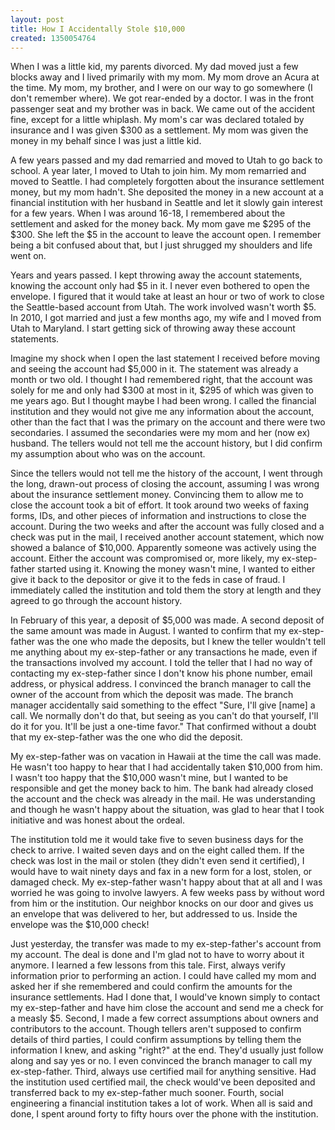 ```yaml
---
layout: post
title: How I Accidentally Stole $10,000
created: 1350054764
---
```

When I was a little kid, my parents divorced. My dad moved just a few blocks away and I lived primarily with my mom. My mom drove an Acura at the time. My mom, my brother, and I were on our way to go somewhere (I don't remember where). We got rear-ended by a doctor. I was in the front passenger seat and my brother was in back. We came out of the accident fine, except for a little whiplash. My mom's car was declared totaled by insurance and I was given $300 as a settlement. My mom was given the money in my behalf since I was just a little kid.

A few years passed and my dad remarried and moved to Utah to go back to school. A year later, I moved to Utah to join him. My mom remarried and moved to Seattle. I had completely forgotten about the insurance settlement money, but my mom hadn't. She deposited the money in a new account at a financial institution with her husband in Seattle and let it slowly gain interest for a few years. When I was around 16-18, I remembered about the settlement and asked for the money back. My mom gave me $295 of the $300. She left the $5 in the account to leave the account open. I remember being a bit confused about that, but I just shrugged my shoulders and life went on.

Years and years passed. I kept throwing away the account statements, knowing the account only had $5 in it. I never even bothered to open the envelope. I figured that it would take at least an hour or two of work to close the Seattle-based account from Utah. The work involved wasn't worth $5. In 2010, I got married and just a few months ago, my wife and I moved from Utah to Maryland. I start getting sick of throwing away these account statements.

Imagine my shock when I open the last statement I received before moving and seeing the account had $5,000 in it. The statement was already a month or two old. I thought I had remembered right, that the account was solely for me and only had $300 at most in it, $295 of which was given to me years ago. But I thought maybe I had been wrong. I called the financial institution and they would not give me any information about the account, other than the fact that I was the primary on the account and there were two secondaries. I assumed the secondaries were my mom and her (now ex) husband. The tellers would not tell me the account history, but I did confirm my assumption about who was on the account.

Since the tellers would not tell me the history of the account, I went through the long, drawn-out process of closing the account, assuming I was wrong about the insurance settlement money. Convincing them to allow me to close the account took a bit of effort. It took around two weeks of faxing forms, IDs, and other pieces of information and instructions to close the account. During the two weeks and after the account was fully closed and a check was put in the mail, I received another account statement, which now showed a balance of $10,000. Apparently someone was actively using the account. Either the account was compromised or, more likely, my ex-step-father started using it. Knowing the money wasn't mine, I wanted to either give it back to the depositor or give it to the feds in case of fraud. I immediately called the institution and told them the story at length and they agreed to go through the account history. 

In February of this year, a deposit of $5,000 was made. A second deposit of the same amount was made in August. I wanted to confirm that my ex-step-father was the one who made the deposits, but I knew the teller wouldn't tell me anything about my ex-step-father or any transactions he made, even if the transactions involved my account. I told the teller that I had no way of contacting my ex-step-father since I don't know his phone number, email address, or physical address. I convinced the branch manager to call the owner of the account from which the deposit was made. The branch manager accidentally said something to the effect "Sure, I'll give [name] a call. We normally don't do that, but seeing as you can't do that yourself, I'll do it for you. It'll be just a one-time favor." That confirmed without a doubt that my ex-step-father was the one who did the deposit.

My ex-step-father was on vacation in Hawaii at the time the call was made. He wasn't too happy to hear that I had accidentally taken $10,000 from him. I wasn't too happy that the $10,000 wasn't mine, but I wanted to be responsible and get the money back to him. The bank had already closed the account and the check was already in the mail. He was understanding and though he wasn't happy about the situation, was glad to hear that I took initiative and was honest about the ordeal.

The institution told me it would take five to seven business days for the check to arrive. I waited seven days and on the eight called them. If the check was lost in the mail or stolen (they didn't even send it certified), I would have to wait ninety days and fax in a new form for a lost, stolen, or damaged check. My ex-step-father wasn't happy about that at all and I was worried he was going to involve lawyers. A few weeks pass by without word from him or the institution. Our neighbor knocks on our door and gives us an envelope that was delivered to her, but addressed to us. Inside the envelope was the $10,000 check!

Just yesterday, the transfer was made to my ex-step-father's account from my account. The deal is done and I'm glad not to have to worry about it anymore. I learned a few lessons from this tale. First, always verify information prior to performing an action. I could have called my mom and asked her if she remembered and could confirm the amounts for the insurance settlements. Had I done that, I would've known simply to contact my ex-step-father and have him close the account and send me a check for a measly $5. Second, I made a few correct assumptions about owners and contributors to the account. Though tellers aren't supposed to confirm details of third parties, I could confirm assumptions by telling them the information I knew, and asking "right?" at the end. They'd usually just follow along and say yes or no. I even convinced the branch manager to call my ex-step-father. Third, always use certified mail for anything sensitive. Had the institution used certified mail, the check would've been deposited and transferred back to my ex-step-father much sooner. Fourth, social engineering a financial institution takes a lot of work. When all is said and done, I spent around forty to fifty hours over the phone with the institution.
